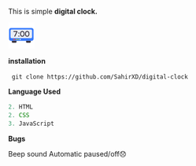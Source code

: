 This is simple **digital clock.**

![Digital Clock](https://github.com/SahirXD/digital-clock/blob/main/Assets/icons/digital-clock.png)

**installation**

``` git clone https://github.com/SahirXD/digital-clock```

**Language Used**

```JavaScript
2. HTML
2. CSS 
3. JavaScript
```
**Bugs**

  Beep sound Automatic paused/off😞
